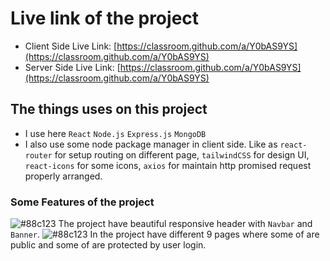 # Live link of the project

- Client Side Live Link: [https://classroom.github.com/a/Y0bAS9YS](https://classroom.github.com/a/Y0bAS9YS)
- Server Side Live Link: [https://classroom.github.com/a/Y0bAS9YS](https://classroom.github.com/a/Y0bAS9YS)


## The things uses on this project

- I use here `React` `Node.js` `Express.js` `MongoDB`
- I also use some node package manager in client side. Like as `react-router` for setup routing on different page, `tailwindCSS` for design UI, `react-icons` for some icons, `axios` for maintain http promised request properly arranged.


### Some Features of the project

![#88c123](https://via.placeholder.com/15/f03c15/f03c15.png) The project have beautiful responsive header with `Navbar` and `Banner`.
![#88c123](https://via.placeholder.com/15/f03c15/f03c15.png) In the project have different 9 pages where some of are public and some of are protected by user login.